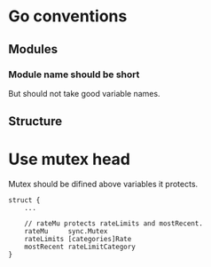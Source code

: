 # Go conventions

## Modules
### Module name should be short
But should not take good variable names.

## Structure
# Use mutex head
Mutex should be difined above variables it protects.
```
struct {
	...

	// rateMu protects rateLimits and mostRecent.
	rateMu     sync.Mutex
	rateLimits [categories]Rate
	mostRecent rateLimitCategory
}
```
